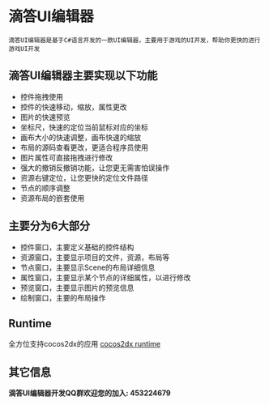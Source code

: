 滴答UI编辑器
===========================

	滴答UI编辑器是基于C#语言开发的一款UI编辑器，主要用于游戏的UI开发，帮助你更快的进行游戏UI开发

滴答UI编辑器主要实现以下功能
------------------------
* 控件拖拽使用
* 控件的快速移动，缩放，属性更改
* 图片的快速预览
* 坐标尺，快速的定位当前鼠标对应的坐标
* 画布大小的快速调整，画布快速的缩放
* 布局的源码查看更改，更适合程序员使用
* 图片属性可直接拖拽进行修改
* 强大的撤销反撤销功能，让您更无需害怕误操作
* 资源右键定位，让您更快的定位文件路径
* 节点的顺序调整
* 资源布局的嵌套使用


主要分为6大部分
------------------------
* 控件窗口，主要定义基础的控件结构
* 资源窗口，主要显示项目的文件，资源，布局等
* 节点窗口，主要显示Scene的布局详细信息
* 属性窗口，主要显示某个节点的详细属性，以进行修改
* 预览窗口，主要显示图片的预览信息
* 绘制窗口，主要的布局操作

Runtime
-------------
全方位支持cocos2dx的应用
[cocos2dx runtime](http://git.oschina.net/tickbh/TickUIEditor_2dx_runtime "cocos2dx runtime")

其它信息
-----------------------
**滴答UI编辑器开发QQ群欢迎您的加入: 453224679**
